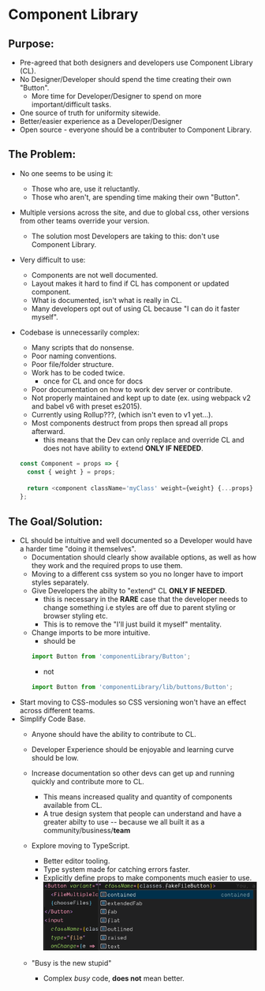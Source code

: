 # Component Library

## Purpose:

- Pre-agreed that both designers and developers use Component Library (CL).
- No Designer/Developer should spend the time creating their own "Button".
  - More time for Developer/Designer to spend on more important/difficult tasks.
- One source of truth for uniformity sitewide.
- Better/easier experience as a Developer/Designer
- Open source - everyone should be a contributer to Component Library.

## The Problem:

- No one seems to be using it:
  - Those who are, use it reluctantly.
  - Those who aren't, are spending time making their own "Button".
- Multiple versions across the site, and due to global css, other versions from other teams override your version.
  - The solution most Developers are taking to this: don't use Component Library.
- Very difficult to use:
  - Components are not well documented.
  - Layout makes it hard to find if CL has component or updated component.
  - What is documented, isn't what is really in CL.
  - Many developers opt out of using CL because "I can do it faster myself".
- Codebase is unnecessarily complex:
  - Many scripts that do nonsense.
  - Poor naming conventions.
  - Poor file/folder structure.
  - Work has to be coded twice.
    - once for CL and once for docs
  - Poor documentation on how to work dev server or contribute.
  - Not properly maintained and kept up to date (ex. using webpack v2 and babel v6 with preset es2015).
  - Currently using Rollup???, (which isn't even to v1 yet...).
  - Most components destruct from props then spread all props afterward.
    - this means that the Dev can only replace and override CL and does not have ability to extend **ONLY IF NEEDED**.

  ```javascript
  const Component = props => {
    const { weight } = props;

    return <component className='myClass' weight={weight} {...props} />;
  };
  ```

## The Goal/Solution:

- CL should be intuitive and well documented so a Developer would have a harder time "doing it themselves".
  - Documentation should clearly show available options, as well as how they work and the required props to use them.
  - Moving to a different css system so you no longer have to import styles separately.
  - Give Developers the abilty to "extend" CL **ONLY IF NEEDED**.
    - this is necessary in the **RARE** case that the developer needs to change something i.e styles are off due to parent styling or browser styling etc.
    - This is to remove the "I'll just build it myself" mentality.
  - Change imports to be more intuitive.
    - should be
    ```javascript
    import Button from 'componentLibrary/Button';
    ```
    - not
    ```javascript
    import Button from 'componentLibrary/lib/buttons/Button';
    ```
- Start moving to CSS-modules so CSS versioning won't have an effect across different teams.
- Simplify Code Base.
  - Anyone should have the ability to contribute to CL.
  - Developer Experience should be enjoyable and learning curve should be low.
  - Increase documentation so other devs can get up and running quickly and contribute more to CL.
    - This means increased quality and quantity of components available from CL.
    - A true design system that people can understand and have a greater abilty to use -- because we all built it as a community/business/**team**
  - Explore moving to TypeScript.
    - Better editor tooling.
    - Type system made for catching errors faster.
    - Explicitly define props to make components much easier to use.
      ![alt text](./typescriptexp.png)

  - "Busy is the new stupid"
    - Complex _busy_ code, **does not** mean better.
